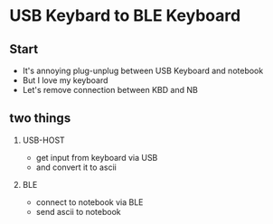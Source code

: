 # USB Keybard to BLE Keyboard

## Start
- It's annoying plug-unplug between USB Keyboard and notebook
- But I love my keyboard
- Let's remove connection between KBD and NB

## two things
1. USB-HOST
    - get input from keyboard via USB
    - and convert it to ascii 

2. BLE 
    - connect to notebook via BLE
    - send ascii to notebook

    